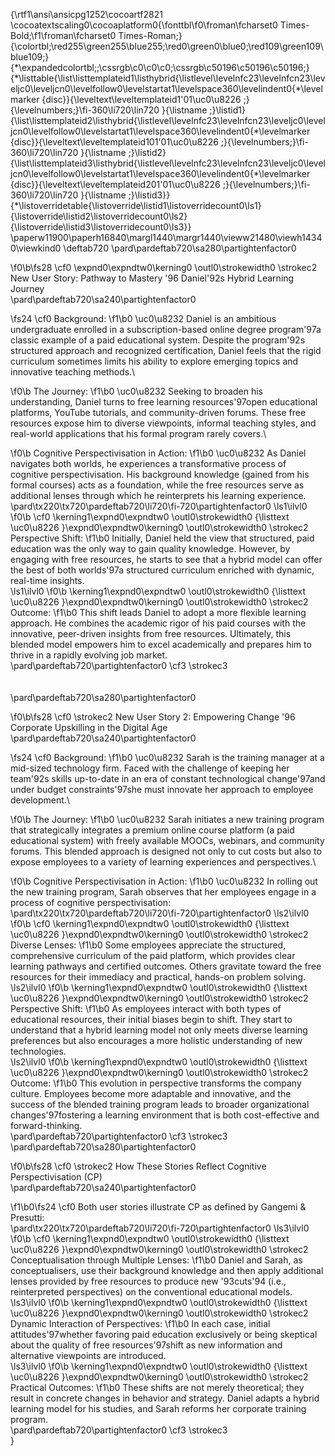 {\rtf1\ansi\ansicpg1252\cocoartf2821
\cocoatextscaling0\cocoaplatform0{\fonttbl\f0\froman\fcharset0 Times-Bold;\f1\froman\fcharset0 Times-Roman;}
{\colortbl;\red255\green255\blue255;\red0\green0\blue0;\red109\green109\blue109;}
{\*\expandedcolortbl;;\cssrgb\c0\c0\c0;\cssrgb\c50196\c50196\c50196;}
{\*\listtable{\list\listtemplateid1\listhybrid{\listlevel\levelnfc23\levelnfcn23\leveljc0\leveljcn0\levelfollow0\levelstartat1\levelspace360\levelindent0{\*\levelmarker \{disc\}}{\leveltext\leveltemplateid1\'01\uc0\u8226 ;}{\levelnumbers;}\fi-360\li720\lin720 }{\listname ;}\listid1}
{\list\listtemplateid2\listhybrid{\listlevel\levelnfc23\levelnfcn23\leveljc0\leveljcn0\levelfollow0\levelstartat1\levelspace360\levelindent0{\*\levelmarker \{disc\}}{\leveltext\leveltemplateid101\'01\uc0\u8226 ;}{\levelnumbers;}\fi-360\li720\lin720 }{\listname ;}\listid2}
{\list\listtemplateid3\listhybrid{\listlevel\levelnfc23\levelnfcn23\leveljc0\leveljcn0\levelfollow0\levelstartat1\levelspace360\levelindent0{\*\levelmarker \{disc\}}{\leveltext\leveltemplateid201\'01\uc0\u8226 ;}{\levelnumbers;}\fi-360\li720\lin720 }{\listname ;}\listid3}}
{\*\listoverridetable{\listoverride\listid1\listoverridecount0\ls1}{\listoverride\listid2\listoverridecount0\ls2}{\listoverride\listid3\listoverridecount0\ls3}}
\paperw11900\paperh16840\margl1440\margr1440\vieww21480\viewh14340\viewkind0
\deftab720
\pard\pardeftab720\sa280\partightenfactor0

\f0\b\fs28 \cf0 \expnd0\expndtw0\kerning0
\outl0\strokewidth0 \strokec2 New User Story: Pathway to Mastery \'96 Daniel\'92s Hybrid Learning Journey\
\pard\pardeftab720\sa240\partightenfactor0

\fs24 \cf0 Background:
\f1\b0 \uc0\u8232 Daniel is an ambitious undergraduate enrolled in a subscription-based online degree program\'97a classic example of a paid educational system. Despite the program\'92s structured approach and recognized certification, Daniel feels that the rigid curriculum sometimes limits his ability to explore emerging topics and innovative teaching methods.\

\f0\b The Journey:
\f1\b0 \uc0\u8232 Seeking to broaden his understanding, Daniel turns to free learning resources\'97open educational platforms, YouTube tutorials, and community-driven forums. These free resources expose him to diverse viewpoints, informal teaching styles, and real-world applications that his formal program rarely covers.\

\f0\b Cognitive Perspectivisation in Action:
\f1\b0 \uc0\u8232 As Daniel navigates both worlds, he experiences a transformative process of cognitive perspectivisation. His background knowledge (gained from his formal courses) acts as a foundation, while the free resources serve as additional lenses through which he reinterprets his learning experience.\
\pard\tx220\tx720\pardeftab720\li720\fi-720\partightenfactor0
\ls1\ilvl0
\f0\b \cf0 \kerning1\expnd0\expndtw0 \outl0\strokewidth0 {\listtext	\uc0\u8226 	}\expnd0\expndtw0\kerning0
\outl0\strokewidth0 \strokec2 Perspective Shift:
\f1\b0  Initially, Daniel held the view that structured, paid education was the only way to gain quality knowledge. However, by engaging with free resources, he starts to see that a hybrid model can offer the best of both worlds\'97a structured curriculum enriched with dynamic, real-time insights.\
\ls1\ilvl0
\f0\b \kerning1\expnd0\expndtw0 \outl0\strokewidth0 {\listtext	\uc0\u8226 	}\expnd0\expndtw0\kerning0
\outl0\strokewidth0 \strokec2 Outcome:
\f1\b0  This shift leads Daniel to adopt a more flexible learning approach. He combines the academic rigor of his paid courses with the innovative, peer-driven insights from free resources. Ultimately, this blended model empowers him to excel academically and prepares him to thrive in a rapidly evolving job market.\
\pard\pardeftab720\partightenfactor0
\cf3 \strokec3 \
\
\
\pard\pardeftab720\sa280\partightenfactor0

\f0\b\fs28 \cf0 \strokec2 New User Story 2: Empowering Change \'96 Corporate Upskilling in the Digital Age\
\pard\pardeftab720\sa240\partightenfactor0

\fs24 \cf0 Background:
\f1\b0 \uc0\u8232 Sarah is the training manager at a mid-sized technology firm. Faced with the challenge of keeping her team\'92s skills up-to-date in an era of constant technological change\'97and under budget constraints\'97she must innovate her approach to employee development.\

\f0\b The Journey:
\f1\b0 \uc0\u8232 Sarah initiates a new training program that strategically integrates a premium online course platform (a paid educational system) with freely available MOOCs, webinars, and community forums. This blended approach is designed not only to cut costs but also to expose employees to a variety of learning experiences and perspectives.\

\f0\b Cognitive Perspectivisation in Action:
\f1\b0 \uc0\u8232 In rolling out the new training program, Sarah observes that her employees engage in a process of cognitive perspectivisation:\
\pard\tx220\tx720\pardeftab720\li720\fi-720\partightenfactor0
\ls2\ilvl0
\f0\b \cf0 \kerning1\expnd0\expndtw0 \outl0\strokewidth0 {\listtext	\uc0\u8226 	}\expnd0\expndtw0\kerning0
\outl0\strokewidth0 \strokec2 Diverse Lenses:
\f1\b0  Some employees appreciate the structured, comprehensive curriculum of the paid platform, which provides clear learning pathways and certified outcomes. Others gravitate toward the free resources for their immediacy and practical, hands-on problem solving.\
\ls2\ilvl0
\f0\b \kerning1\expnd0\expndtw0 \outl0\strokewidth0 {\listtext	\uc0\u8226 	}\expnd0\expndtw0\kerning0
\outl0\strokewidth0 \strokec2 Perspective Shift:
\f1\b0  As employees interact with both types of educational resources, their initial biases begin to shift. They start to understand that a hybrid learning model not only meets diverse learning preferences but also encourages a more holistic understanding of new technologies.\
\ls2\ilvl0
\f0\b \kerning1\expnd0\expndtw0 \outl0\strokewidth0 {\listtext	\uc0\u8226 	}\expnd0\expndtw0\kerning0
\outl0\strokewidth0 \strokec2 Outcome:
\f1\b0  This evolution in perspective transforms the company culture. Employees become more adaptable and innovative, and the success of the blended training program leads to broader organizational changes\'97fostering a learning environment that is both cost-effective and forward-thinking.\
\pard\pardeftab720\partightenfactor0
\cf3 \strokec3 \
\pard\pardeftab720\sa280\partightenfactor0

\f0\b\fs28 \cf0 \strokec2 How These Stories Reflect Cognitive Perspectivisation (CP)\
\pard\pardeftab720\sa240\partightenfactor0

\f1\b0\fs24 \cf0 Both user stories illustrate CP as defined by Gangemi & Presutti:\
\pard\tx220\tx720\pardeftab720\li720\fi-720\partightenfactor0
\ls3\ilvl0
\f0\b \cf0 \kerning1\expnd0\expndtw0 \outl0\strokewidth0 {\listtext	\uc0\u8226 	}\expnd0\expndtw0\kerning0
\outl0\strokewidth0 \strokec2 Conceptualisation through Multiple Lenses:
\f1\b0  Daniel and Sarah, as conceptualisers, use their background knowledge and then apply additional lenses provided by free resources to produce new \'93cuts\'94 (i.e., reinterpreted perspectives) on the conventional educational models.\
\ls3\ilvl0
\f0\b \kerning1\expnd0\expndtw0 \outl0\strokewidth0 {\listtext	\uc0\u8226 	}\expnd0\expndtw0\kerning0
\outl0\strokewidth0 \strokec2 Dynamic Interaction of Perspectives:
\f1\b0  In each case, initial attitudes\'97whether favoring paid education exclusively or being skeptical about the quality of free resources\'97shift as new information and alternative viewpoints are introduced.\
\ls3\ilvl0
\f0\b \kerning1\expnd0\expndtw0 \outl0\strokewidth0 {\listtext	\uc0\u8226 	}\expnd0\expndtw0\kerning0
\outl0\strokewidth0 \strokec2 Practical Outcomes:
\f1\b0  These shifts are not merely theoretical; they result in concrete changes in behavior and strategy. Daniel adapts a hybrid learning model for his studies, and Sarah reforms her corporate training program.\
\pard\pardeftab720\partightenfactor0
\cf3 \strokec3 \
}